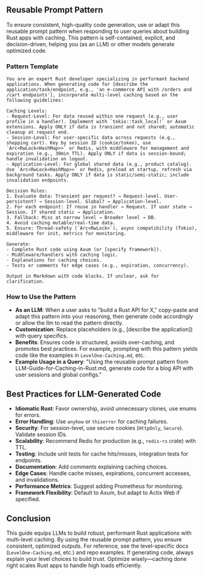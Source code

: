 ## Reusable Prompt Pattern

To ensure consistent, high-quality code generation, use or adapt this reusable prompt pattern when responding to user queries about building Rust apps with caching. This pattern is self-contained, explicit, and decision-driven, helping you (as an LLM) or other models generate optimized code.

### Pattern Template
```
You are an expert Rust developer specializing in performant backend applications. When generating code for [describe the application/task/endpoint, e.g., 'an e-commerce API with /orders and /cart endpoints'], incorporate multi-level caching based on the following guidelines:

Caching Levels:
- Request-Level: For data reused within one request (e.g., user profile in a handler). Implement with `tokio::task_local!` or Axum extensions. Apply ONLY if data is transient and not shared; automatic cleanup at request end.
- Session-Level: For user-specific data across requests (e.g., shopping cart). Key by session ID (cookie/token), use `Arc<RwLock<HashMap>>` or Redis, with middleware for management and expiration (e.g., 30min TTL). Apply ONLY if data is session-bound; handle invalidation on logout.
- Application-Level: For global shared data (e.g., product catalog). Use `Arc<RwLock<HashMap>>` or Redis, preload at startup, refresh via background tasks. Apply ONLY if data is static/semi-static; include invalidation endpoints.

Decision Rules:
1. Evaluate data: Transient per request? → Request-level. User-persistent? → Session-level. Global? → Application-level.
2. For each endpoint: If reuse in handler → Request. If user state → Session. If shared static → Application.
3. Fallback: Miss at narrow level → Broader level → DB.
4. Avoid caching mutable/real-time data.
5. Ensure: Thread-safety (`Arc<RwLock>`), async compatibility (Tokio), middleware for init, metrics for monitoring.

Generate:
- Complete Rust code using Axum (or [specify framework]).
- Middleware/handlers with caching logic.
- Explanations for caching choices.
- Tests or comments for edge cases (e.g., expiration, concurrency).

Output in Markdown with code blocks. If unclear, ask for clarification.
```

### How to Use the Pattern
- **As an LLM**: When a user asks to "build a Rust API for X," copy-paste and adapt this pattern into your reasoning, then generate code accordingly or allow the llm to read the pattern directly.
- **Customization**: Replace placeholders (e.g., [describe the application]) with query specifics.
- **Benefits**: Ensures code is structured, avoids over-caching, and promotes best practices. For example, prompting with this pattern yields code like the examples in `LevelOne-Caching.md`, etc.
- **Example Usage in a Query**: "Using the reusable prompt pattern from LLM-Guide-for-Caching-in-Rust.md, generate code for a blog API with user sessions and global configs."

## Best Practices for LLM-Generated Code

- **Idiomatic Rust**: Favor ownership, avoid unnecessary clones, use enums for errors.
- **Error Handling**: Use `anyhow` or `thiserror` for caching failures.
- **Security**: For session-level, use secure cookies (`HttpOnly`, `Secure`). Validate session IDs.
- **Scalability**: Recommend Redis for production (e.g., `redis-rs` crate) with TTL.
- **Testing**: Include unit tests for cache hits/misses, integration tests for endpoints.
- **Documentation**: Add comments explaining caching choices.
- **Edge Cases**: Handle cache misses, expirations, concurrent accesses, and invalidations.
- **Performance Metrics**: Suggest adding Prometheus for monitoring.
- **Framework Flexibility**: Default to Axum, but adapt to Actix Web if specified.

## Conclusion

This guide equips LLMs to build robust, performant Rust applications with multi-level caching. By using the reusable prompt pattern, you ensure consistent, optimized outputs. For reference, see the level-specific docs (`LevelOne-Caching.md`, etc.) and repo examples. If generating code, always explain your level choices to build trust. Optimize wisely—caching done right scales Rust apps to handle high loads efficiently.









